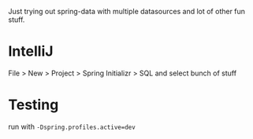 Just trying out spring-data with multiple datasources and lot of other fun stuff.

# IntelliJ
File > New > Project > Spring Initializr > SQL and select bunch of stuff

# Testing
run with `-Dspring.profiles.active=dev`